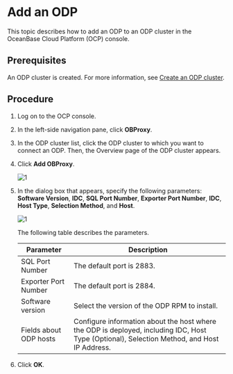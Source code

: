 # Add an ODP

This topic describes how to add an ODP to an ODP cluster in the OceanBase Cloud Platform (OCP) console.

## Prerequisites

An ODP cluster is created. For more information, see [Create an ODP cluster](../2.manage-obproxy-clusters/1.create-an-obproxy-cluster.md).

## Procedure

1. Log on to the OCP console.

2. In the left-side navigation pane, click **OBProxy**.

3. In the ODP cluster list, click the ODP cluster to which you want to connect an ODP. Then, the Overview page of the ODP cluster appears.

4. Click **Add OBProxy**.

   ![1](https://help-static-aliyun-doc.aliyuncs.com/assets/img/zh-CN/2426081461/p352396.png)

5. In the dialog box that appears, specify the following parameters: **Software Version**, **IDC**, **SQL Port Number**, **Exporter Port Number**, **IDC**, **Host Type**, **Selection Method**, and **Host**.

   ![1](https://help-static-aliyun-doc.aliyuncs.com/assets/img/zh-CN/6921780261/p273264.png)

   The following table describes the parameters.

   | Parameter | Description |
   |---------------|----------------------------------------------------|
   | SQL Port Number | The default port is 2883.  |
   | Exporter Port Number | The default port is 2884.  |
   | Software version | Select the version of the ODP RPM to install.  |
   | Fields about ODP hosts | Configure information about the host where the ODP is deployed, including IDC, Host Type (Optional), Selection Method, and Host IP Address.  |

6. Click **OK**.
